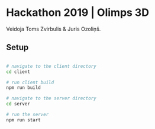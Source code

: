 # Hackathon 2019 | Olimps 3D

Veidoja Toms Zvirbulis & Juris Ozoliņš.

## Setup

```bash

# navigate to the client directory
cd client

# run client build
npm run build

# navigate to the server directory
cd server

# run the server
npm run start
```